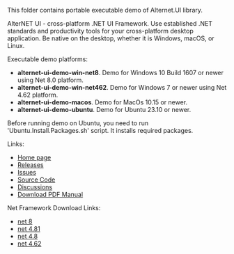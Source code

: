 This folder contains portable executable demo of Alternet.UI library.

AlterNET UI - cross-platform .NET UI Framework. Use established .NET standards and productivity tools 
for your cross-platform desktop application. Be native on the desktop, whether it is Windows, macOS, or Linux.

Executable demo platforms:

- <b>alternet-ui-demo-win-net8</b>. Demo for Windows 10 Build 1607 or newer using Net 8.0 platform.
- <b>alternet-ui-demo-win-net462</b>. Demo for Windows 7 or newer using Net 4.62 platform.
- <b>alternet-ui-demo-macos</b>. Demo for MacOs 10.15 or newer.
- <b>alternet-ui-demo-ubuntu</b>. Demo for Ubuntu 23.10 or newer.

Before running demo on Ubuntu, you need to run 'Ubuntu.Install.Packages.sh' script. It installs required packages.

Links:

- [Home page](https://www.alternet-ui.com/)
- [Releases](https://github.com/alternetsoft/AlternetUI/releases)
- [Issues](https://github.com/alternetsoft/AlternetUI/issues)
- [Source Code](https://github.com/alternetsoft/AlternetUI)
- [Discussions](https://github.com/alternetsoft/AlternetUI/discussions)
- [Download PDF Manual](https://docs.alternet-ui.com/pdf/alternet-ui-manual.pdf)

Net Framework Download Links:

- [net 8](https://dotnet.microsoft.com/en-us/download/dotnet/8.0)
- [net 4.81](https://dotnet.microsoft.com/en-us/download/dotnet-framework/net481)
- [net 4.8](https://dotnet.microsoft.com/en-us/download/dotnet-framework/net48)
- [net 4.62](https://dotnet.microsoft.com/en-us/download/dotnet-framework/net462)